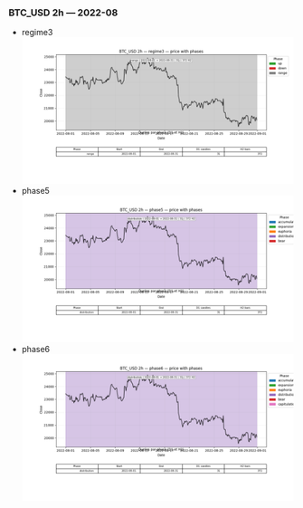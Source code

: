 ### BTC_USD 2h — 2022-08

- regime3
![BTC_USD_2h_regime3_2022-08_phase_price.png](outputs/fourier/phase_monthly/BTC_USD/2h/2022/2022-08/BTC_USD_2h_regime3_2022-08_phase_price.png)
- phase5
![BTC_USD_2h_phase5_2022-08_phase_price.png](outputs/fourier/phase_monthly/BTC_USD/2h/2022/2022-08/BTC_USD_2h_phase5_2022-08_phase_price.png)
- phase6
![BTC_USD_2h_phase6_2022-08_phase_price.png](outputs/fourier/phase_monthly/BTC_USD/2h/2022/2022-08/BTC_USD_2h_phase6_2022-08_phase_price.png)